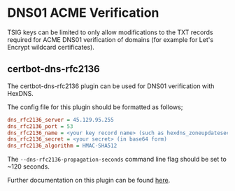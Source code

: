 # DNS01 ACME Verification

TSIG keys can be limited to only allow modifications to the TXT records required for ACME DNS01
verification of domains (for example for Let's Encrypt wildcard certificates).

## certbot-dns-rfc2136

The certbot-dns-rfc2136 plugin can be used for DNS01 verification with HexDNS.

The config file for this plugin should be formatted as follows;

```ini
dns_rfc2136_server = 45.129.95.255
dns_rfc2136_port = 53
dns_rfc2136_name = <your key record name> (such as hexdns_zoneupdatesecret_bla.zone.example.)
dns_rfc2136_secret = <your secret> (in base64 form)
dns_rfc2136_algorithm = HMAC-SHA512
```

The `--dns-rfc2136-propagation-seconds` command line flag should be set to ~120 seconds.

Further documentation on this plugin can be found [here](https://certbot-dns-rfc2136.readthedocs.io/en/stable/).
